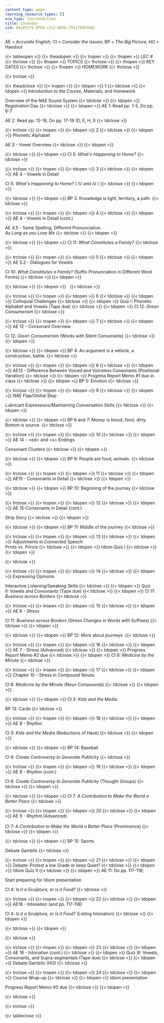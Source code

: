 ```yaml
---
content_type: page
learning_resource_types: []
ocw_type: CourseSection
title: Calendar
uid: 84c8f1f5-9fb9-c7c2-603b-79117585fb02
---
```


AE = _Accurate English_; CI = _Consider the Issues_; BP = _The Big Picture_; HO = Handout

{{< tableopen >}}
{{< theadopen >}}
{{< tropen >}}
{{< thopen >}}
LEC #
{{< thclose >}}
{{< thopen >}}
TOPICS
{{< thclose >}}
{{< thopen >}}
KEY DATES
{{< thclose >}}
{{< thopen >}}
HOMEWORK
{{< thclose >}}

{{< trclose >}}

{{< theadclose >}}
{{< tropen >}}
{{< tdopen >}}
1
{{< tdclose >}}
{{< tdopen >}}
Introduction to the Course, Materials, and Homework  
  
Overview of the NAE Sound System
{{< tdclose >}}
{{< tdopen >}}
Registration Day
{{< tdclose >}}
{{< tdopen >}}
AE 1: Read pp. 1-5, Do pp. 6-7  
  
AE 2: Read pp. 12-16, Do pp. 17-19 (D, E, H, I)
{{< tdclose >}}

{{< trclose >}}
{{< tropen >}}
{{< tdopen >}}
2
{{< tdclose >}}
{{< tdopen >}}
Phonetic Alphabet  
  
AE 3 - Vowel Overview
{{< tdclose >}}
{{< tdopen >}}

{{< tdclose >}}
{{< tdopen >}}
CI 5: _What's Happening to Home?_
{{< tdclose >}}

{{< trclose >}}
{{< tropen >}}
{{< tdopen >}}
3
{{< tdclose >}}
{{< tdopen >}}
AE 4 - Vowels in Detail  
  
CI 5: _What's Happening to Home?_ ( /I/ and /i/ )
{{< tdclose >}}
{{< tdopen >}}

{{< tdclose >}}
{{< tdopen >}}
BP 3: Knowledge is light, territory, a path.
{{< tdclose >}}

{{< trclose >}}
{{< tropen >}}
{{< tdopen >}}
4
{{< tdclose >}}
{{< tdopen >}}
AE 4 - Vowels in Detail (cont.)  
  
AE 4.5 - Same Spelling, Different Pronunciation.  
_As Long as you Love Me_
{{< tdclose >}}
{{< tdopen >}}

{{< tdclose >}}
{{< tdopen >}}
CI 11: _What Constitutes a Family?_
{{< tdclose >}}

{{< trclose >}}
{{< tropen >}}
{{< tdopen >}}
5
{{< tdclose >}}
{{< tdopen >}}
AE 5.2 - Dialogues for Vowels  
  
CI 10: _What Constitutes a Family?_ (Suffix Pronunciation in Different Word Forms)
{{< tdclose >}}
{{< tdopen >}}

{{< tdclose >}}
{{< tdopen >}}
 
{{< tdclose >}}

{{< trclose >}}
{{< tropen >}}
{{< tdopen >}}
6
{{< tdclose >}}
{{< tdopen >}}
Colloquial Challenges
{{< tdclose >}}
{{< tdopen >}}
Quiz I: Phonetic Alphabet and Vowels (Tape due)
{{< tdclose >}}
{{< tdopen >}}
CI 12: _Green Consumerism_
{{< tdclose >}}

{{< trclose >}}
{{< tropen >}}
{{< tdopen >}}
7
{{< tdclose >}}
{{< tdopen >}}
AE 12 - Consonant Overview  
  
CI 12: _Green Consumerism_ (Words with Silent Consonants)
{{< tdclose >}}
{{< tdopen >}}

{{< tdclose >}}
{{< tdopen >}}
BP 4: An argument is a vehicle, a construction, battle.
{{< tdclose >}}

{{< trclose >}}
{{< tropen >}}
{{< tdopen >}}
8
{{< tdclose >}}
{{< tdopen >}}
AE13 - Difference Between Voiced and Voiceless Consonants (Positional Variation)
{{< tdclose >}}
{{< tdopen >}}
Progress Report Memo #1 due in class
{{< tdclose >}}
{{< tdopen >}}
BP 5: Emotion
{{< tdclose >}}

{{< trclose >}}
{{< tropen >}}
{{< tdopen >}}
9
{{< tdclose >}}
{{< tdopen >}}
NAE Flap/Glottal Stop  
  
Lubricant Expressions/Maintaining Conversation Skills
{{< tdclose >}}
{{< tdopen >}}

{{< tdclose >}}
{{< tdopen >}}
BP 6 and 7: Money is blood, food, dirty. Bottom is source.
{{< tdclose >}}

{{< trclose >}}
{{< tropen >}}
{{< tdopen >}}
10
{{< tdclose >}}
{{< tdopen >}}
AE 14 - \<ed> and \<s> Endings  
  
Consonant Clusters
{{< tdclose >}}
{{< tdopen >}}

{{< tdclose >}}
{{< tdopen >}}
BP 9: People are food, animals.
{{< tdclose >}}

{{< trclose >}}
{{< tropen >}}
{{< tdopen >}}
11
{{< tdclose >}}
{{< tdopen >}}
AE15 - Consonants in Detail
{{< tdclose >}}
{{< tdopen >}}

{{< tdclose >}}
{{< tdopen >}}
BP 10: Beginning of the journey
{{< tdclose >}}

{{< trclose >}}
{{< tropen >}}
{{< tdopen >}}
12
{{< tdclose >}}
{{< tdopen >}}
AE 15-Consonants in Detail (cont.)  
  
Strip Story
{{< tdclose >}}
{{< tdopen >}}

{{< tdclose >}}
{{< tdopen >}}
BP 11: Middle of the journey
{{< tdclose >}}

{{< trclose >}}
{{< tropen >}}
{{< tdopen >}}
13
{{< tdclose >}}
{{< tdopen >}}
Adjustments in Connected Speech  
Prints vs. Prince
{{< tdclose >}}
{{< tdopen >}}
Idiom Quiz I
{{< tdclose >}}
{{< tdopen >}}

{{< tdclose >}}

{{< trclose >}}
{{< tropen >}}
{{< tdopen >}}
14
{{< tdclose >}}
{{< tdopen >}}
Expressing Opinions  
  
Interactive Listening/Speaking Skills
{{< tdclose >}}
{{< tdopen >}}
Quiz II: Vowels and Consonants (Tape due)
{{< tdclose >}}
{{< tdopen >}}
CI 11: _Business across Borders_
{{< tdclose >}}

{{< trclose >}}
{{< tropen >}}
{{< tdopen >}}
15
{{< tdclose >}}
{{< tdopen >}}
AE 6 - Stress  
  
CI 11: _Business across Borders_ (Stress Changes in Words with Suffixes)
{{< tdclose >}}
{{< tdopen >}}

{{< tdclose >}}
{{< tdopen >}}
BP 12: More about journeys 
{{< tdclose >}}

{{< trclose >}}
{{< tropen >}}
{{< tdopen >}}
16
{{< tdclose >}}
{{< tdopen >}}
AE 7 - Stress (Advanced)
{{< tdclose >}}
{{< tdopen >}}
Progress Report Memo #2 due
{{< tdclose >}}
{{< tdopen >}}
CI 8: _Medicine by the Minute_
{{< tdclose >}}

{{< trclose >}}
{{< tropen >}}
{{< tdopen >}}
17
{{< tdclose >}}
{{< tdopen >}}
Chapter 10 - Stress in Compound Nouns  
  
CI 8: _Medicine by the Minute_ (Noun Compounds)
{{< tdclose >}}
{{< tdopen >}}

{{< tdclose >}}
{{< tdopen >}}
CI 3: _Kids and the Media_  
  
BP 13: Cards
{{< tdclose >}}

{{< trclose >}}
{{< tropen >}}
{{< tdopen >}}
18
{{< tdclose >}}
{{< tdopen >}}
AE 8 - Rhythm  
  
CI 3: _Kids and the Media_ (Reductions of Have)
{{< tdclose >}}
{{< tdopen >}}

{{< tdclose >}}
{{< tdopen >}}
BP 14: Baseball  
  
CI 6: _Create Controversy to Generate Publicity_
{{< tdclose >}}

{{< trclose >}}
{{< tropen >}}
{{< tdopen >}}
19
{{< tdclose >}}
{{< tdopen >}}
AE 8 - Rhythm (cont.)  
  
CI 6: _Create Controversy to Generate Publicity_ (Thought Groups)
{{< tdclose >}}
{{< tdopen >}}

{{< tdclose >}}
{{< tdopen >}}
CI 7: _A Contribution to Make the World a Better Place_
{{< tdclose >}}

{{< trclose >}}
{{< tropen >}}
{{< tdopen >}}
20
{{< tdclose >}}
{{< tdopen >}}
AE 9 - Rhythm (Advanced)  
   
CI 7: _A Contribution to Make the World a Better Place_ (Prominence)
{{< tdclose >}}
{{< tdopen >}}

{{< tdclose >}}
{{< tdopen >}}
BP 15: Sports  
  
Debate Gambits
{{< tdclose >}}

{{< trclose >}}
{{< tropen >}}
{{< tdopen >}}
21
{{< tdclose >}}
{{< tdopen >}}
Debate: Protest a low Grade or keep Quiet?
{{< tdclose >}}
{{< tdopen >}}
Idiom Quiz II
{{< tdclose >}}
{{< tdopen >}}
AE 11: Do pp. 117-118;  
  
Start preparing for Idiom presentation  
  
CI 4: _Is it a Sculpture, or is it Food?_
{{< tdclose >}}

{{< trclose >}}
{{< tropen >}}
{{< tdopen >}}
22
{{< tdclose >}}
{{< tdopen >}}
AE16 - Intonation (and pp. 117-118)  
  
CI 4: _Is it a Sculpture, or is it Food?_ (Listing Intonation)
{{< tdclose >}}
{{< tdopen >}}

{{< tdclose >}}
{{< tdopen >}}
  

{{< tdclose >}}

{{< trclose >}}
{{< tropen >}}
{{< tdopen >}}
23
{{< tdclose >}}
{{< tdopen >}}
AE 16 - Intonation (cont.)
{{< tdclose >}}
{{< tdopen >}}
Quiz III: Vowels, Consonants, and Supra-segmentals (Tape due)
{{< tdclose >}}
{{< tdopen >}}
Debate Gambits (HO)
{{< tdclose >}}

{{< trclose >}}
{{< tropen >}}
{{< tdopen >}}
24
{{< tdclose >}}
{{< tdopen >}}
Course Wrap-up
{{< tdclose >}}
{{< tdopen >}}
Idiom presentation  
  
Progress Report Memo #3 due
{{< tdclose >}}
{{< tdopen >}}

{{< tdclose >}}

{{< trclose >}}

{{< tableclose >}}